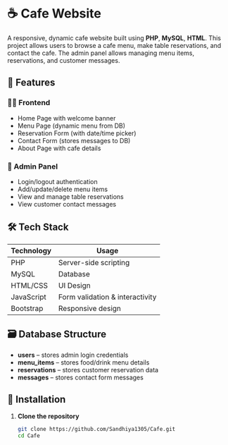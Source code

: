 # ☕ Cafe Website

A responsive, dynamic cafe website built using **PHP**, **MySQL**, **HTML**. This project allows users to browse a cafe menu, make table reservations, and contact the cafe. The admin panel allows managing menu items, reservations, and customer messages.

## 📌 Features

### 🧑‍💻 Frontend
- Home Page with welcome banner
- Menu Page (dynamic menu from DB)
- Reservation Form (with date/time picker)
- Contact Form (stores messages to DB)
- About Page with cafe details

### 🔐 Admin Panel
- Login/logout authentication
- Add/update/delete menu items
- View and manage table reservations
- View customer contact messages

## 🛠️ Tech Stack

| Technology | Usage |
|------------|-------|
| PHP        | Server-side scripting |
| MySQL      | Database |
| HTML/CSS   | UI Design |
| JavaScript | Form validation & interactivity |
| Bootstrap  | Responsive design |

## 🗃️ Database Structure

- **users** – stores admin login credentials
- **menu_items** – stores food/drink menu details
- **reservations** – stores customer reservation data
- **messages** – stores contact form messages

## 🚀 Installation

1. **Clone the repository**
   ```bash
   git clone https://github.com/Sandhiya1305/Cafe.git
   cd Cafe
